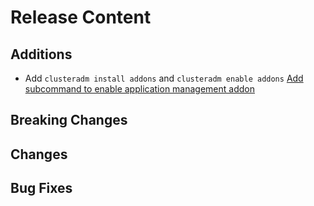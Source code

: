 [comment]: # ( Copyright Contributors to the Open Cluster Management project )
# Release Content
## Additions
- Add `clusteradm install addons` and `clusteradm enable addons` [Add subcommand to enable application management addon](https://github.com/open-cluster-management-io/clusteradm/issues/45)

## Breaking Changes

## Changes

## Bug Fixes
